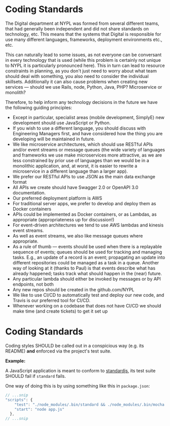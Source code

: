 # Coding Standards

The Digital department at NYPL was formed from several different teams, that had generally been independent and did not share standards on technology, etc. This means that the systems that Digital is responsible for use many different languages, frameworks, deployment environments etc., etc.

This can naturally lead to some issues, as not everyone can be conversant in every technology that is used (while this problem is certainly not unique to NYPL it is particularly pronounced here). This in turn can lead to resource constraints in planning, as you don't just need to worry about what team should deal with something, you also need to consider the individual skillsets. Additionally it can also cause problems when creating new services — should we use Rails, node, Python, Java, PHP? Microservice or monolith? 

Therefore, to help inform any technology decisions in the future we have the following guiding principles:

* Except in particular, specialist areas (mobile development, SimplyE) new development should use JavaScript or Python.
* If you wish to use a different language, you should discuss with Engineering Managers first, and have considered how the thing you are developing will be maintained in future.
* We like microservice architectures, which should use RESTful APIs and/or event streams or message queues (the wide variety of languages and frameworks we use make microservices more attractive, as we are less constrained by prior use of languages than we would be in a monolithic application, and, at worst, it is easier to rewrite a microservice in a different language than a larger app).
* We prefer our RESTful APIs to use JSON as the main data exchange format
* All APIs we create should have Swagger 2.0 or OpenAPI 3.0 documentation.
* Our preferred deployment platform is AWS
* For traditional server apps, we prefer to develop and deploy them as Docker containers 
* APIs could be implemented as Docker containers, or as Lambdas, as appropriate (appropriateness up for discussion!)
* For event-driven architectures we tend to use AWS lambdas and kinesis event streams.
* As well as event streams, we also like message queues where appropriate. 
* As a rule of thumb — events should be used when there is a replayable sequence of events; queues should be used for tracking and managing tasks. E.g., an update of a record is an event; propagating an update into different repositories could be managed as a task in a queue. Another way of looking at it (thanks to Paul) is that events describe what has already happened; tasks track what should happen in the (near) future.
* Any particular lambda should either be invoked by messages or by API endpoints, not both
* Any new repos should be created in the github.com/NYPL 
* We like to use CI/CD to automatically test and deploy our new code, and Travis is our preferred tool for CI/CD. 
* Whenever working on a codebase that does not have CI/CD we should make time (and create tickets) to get it set up


# Coding Standards

Coding styles SHOULD be called
out in a conspicious way (e.g. its README) **and** enforced
via the project's test suite.

**Example:**

A JavaScript application is meant to conform to [standardjs](https://standardjs.com/), its test suite SHOULD
fail if `standard` fails.

One way of doing this is by using something like this in `package.json`:  

```javascript
// ...snip
"scripts": {
    "test": "./node_modules/.bin/standard && ./node_modules/.bin/mocha test",
    "start": "node app.js"
  },
// ...snip
```
